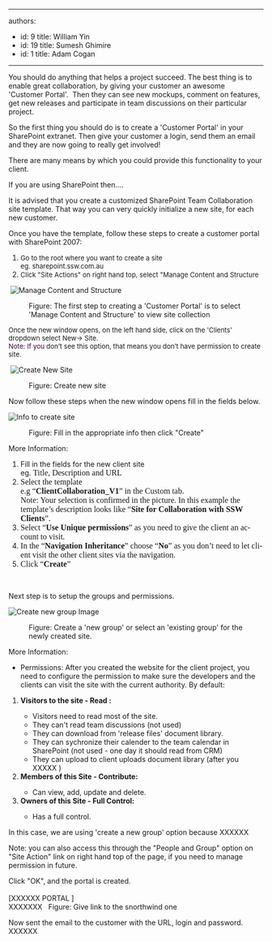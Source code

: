 

---
authors:
  - id: 9
    title: William Yin
  - id: 19
    title: Sumesh Ghimire
  - id: 1
    title: Adam Cogan
---




<span class='intro'> <p>You should do anything that helps a project succeed. The best thing is to enable great collaboration, by giving your customer an awesome 'Customer&#160;Portal'.&#160; Then they can see new mockups, comment on features, get new releases and participate in team discussions on their particular project.</p>
<p>So the first thing you should do is to create a 'Customer Portal' in your SharePoint extranet. Then give your&#160;customer a login,&#160;send them an email and they are now going&#160;to really get involved!</p>
<p>There are many means by which you could provide this functionality to your client. </p>
<p>If you are using SharePoint then....</p>
<p>It is advised that you create a customized SharePoint Team Collaboration site template. That way you can very quickly initialize a new site, for each new customer.</p>
<p>Once you have the template, follow these steps to create a customer portal with SharePoint 2007&#58;</p> </span>

<ol>
<li><font size="2">Go to the root where you want to create a site<br>eg. sharepoint.ssw.com.au</font> 
<li><font size="2">Click &quot;Site Actions&quot; on right hand top, select &quot;Manage Content and Structure</font> </li></ol>
<dl class="goodImage">
<dt>
<p>&#160;<img style="border-bottom&#58;0px solid;border-left&#58;0px solid;border-top&#58;0px solid;border-right&#58;0px solid;" border="0" alt="Manage Content and Structure" src="/Standards/CodeAndApplicationDesign/RulesToBetterSharePoint/PublishingImages/ManageContentAndStructure.jpg" /></p>
<dt>
<dd>Figure&#58; The first step to creating a 'Customer Portal' is to select 'Manage Content and Structure' to view site collection </dd></dl>
<p><font size="2">Once the new window opens, on the left hand side, click on the 'Clients' dropdown select New-&gt; Site. <br></font><font size="2"><font color="#400040">Note&#58; If you </font>don’t see this option, that means you don’t have permission to create site.</font></p>
<dl class="goodImage">
<dt>
<p>&#160;<img style="border-bottom&#58;0px solid;border-left&#58;0px solid;border-top&#58;0px solid;border-right&#58;0px solid;" border="0" alt="Create New Site" src="/Standards/CodeAndApplicationDesign/RulesToBetterSharePoint/PublishingImages/CreateNewSiteStep1.jpg" /></p>
<dt>
<dd>Figure&#58; Create new site</dd></dl>
<p>Now follow these steps when the new window opens fill in the fields below.</p>
<dl class="goodImage">
<dt>
<p><img style="border-bottom&#58;0px solid;border-left&#58;0px solid;border-top&#58;0px solid;border-right&#58;0px solid;" border="0" alt="Info to create site" src="/Standards/CodeAndApplicationDesign/RulesToBetterSharePoint/PublishingImages/CreateNewSiteStep2.jpg" /></p>
<dt>
<dd>Figure&#58; Fill in the appropriate info then click &quot;Create&quot;</dd></dl>
<p>More Information&#58;</p>
<ol>
<li>Fill in the fields for the new client site <br>eg. <span style="font-family&#58;'calibri','sans-serif';font-size&#58;12pt;" lang="EN-AU">Title, Description and URL<br></span></li>
<li><span style="font-family&#58;'calibri','sans-serif';font-size&#58;12pt;" lang="EN-AU"><span style="font-family&#58;'calibri','sans-serif';font-size&#58;12pt;" lang="EN-AU">Select the template <br>e.g “<b>ClientCollaboration_V1</b>” in the Custom tab.<br></span></span><span style="font-family&#58;'calibri','sans-serif';font-size&#58;12pt;" lang="EN-AU"><span style="font-family&#58;'calibri','sans-serif';font-size&#58;12pt;" lang="EN-AU"><span style="font-family&#58;'calibri','sans-serif';font-size&#58;12pt;" lang="EN-AU">Note&#58; Your selection is confirmed in the picture. In this example the template’s description looks like “<b>Site for Collaboration with SSW Clients</b>”.<br></span></span></span></li>
<li><span style="font-family&#58;'calibri','sans-serif';font-size&#58;12pt;" lang="EN-AU"><span style="font-family&#58;'calibri','sans-serif';font-size&#58;12pt;" lang="EN-AU"><span style="font-family&#58;'calibri','sans-serif';font-size&#58;12pt;" lang="EN-AU"><span style="font-family&#58;'calibri','sans-serif';font-size&#58;12pt;" lang="EN-AU">Select “<b>Use Unique permissions</b>” as you need to give the client an account to visit.<br></span></span></span></span></li>
<li><span style="font-family&#58;'calibri','sans-serif';font-size&#58;12pt;" lang="EN-AU"><span style="font-family&#58;'calibri','sans-serif';font-size&#58;12pt;" lang="EN-AU"><span style="font-family&#58;'calibri','sans-serif';font-size&#58;12pt;" lang="EN-AU"><span style="font-family&#58;'calibri','sans-serif';font-size&#58;12pt;" lang="EN-AU"><span style="font-family&#58;'calibri','sans-serif';font-size&#58;12pt;" lang="EN-AU">In the “<b>Navigation Inheritance</b>” <span style="font-family&#58;'calibri','sans-serif';font-size&#58;12pt;" lang="EN-AU"><span style="font-family&#58;'calibri','sans-serif';font-size&#58;12pt;" lang="EN-AU"><span style="font-family&#58;'calibri','sans-serif';font-size&#58;12pt;" lang="EN-AU"><span style="font-family&#58;'calibri','sans-serif';font-size&#58;12pt;" lang="EN-AU"><span style="font-family&#58;'calibri','sans-serif';font-size&#58;12pt;" lang="EN-AU">choose&#160;“<b>No</b>” </span></span></span></span></span>as you don’t need to let client visit the other client sites via the navigation. <br></span></span></span></span></span></li>
<li><span style="font-family&#58;'calibri','sans-serif';font-size&#58;12pt;" lang="EN-AU"><span style="font-family&#58;'calibri','sans-serif';font-size&#58;12pt;" lang="EN-AU"><span style="font-family&#58;'calibri','sans-serif';font-size&#58;12pt;" lang="EN-AU"><span style="font-family&#58;'calibri','sans-serif';font-size&#58;12pt;" lang="EN-AU"><span style="font-family&#58;'calibri','sans-serif';font-size&#58;12pt;" lang="EN-AU"><span style="font-family&#58;'calibri','sans-serif';font-size&#58;12pt;" lang="EN-AU">Click “<strong>Create</strong>” </span></span></span></span></span></span></li></ol>
<p>&#160;</p>
<p>Next step is to setup the groups and permissions. </p>
<dl class="goodImage">
<dt>
<p><img style="border-bottom&#58;0px solid;border-left&#58;0px solid;border-top&#58;0px solid;border-right&#58;0px solid;" border="0" alt="Create new group Image" src="/Standards/CodeAndApplicationDesign/RulesToBetterSharePoint/PublishingImages/CreateNewSiteSetPermissionStep1.jpg" /></p>
<dt>
<dd>Figure&#58; Create a 'new group' or select an 'existing group' for the newly created site.</dd></dl>
<p>More Information&#58;</p>
<ul>
<li>Permissions&#58; After you created the website for the client project, you need to configure the permission to make sure the developers and the clients can visit the site with the current authority. By default&#58;</li></ul>
<ol>
<li><strong>Visitors to the site - Read &#58; </strong></li>
<ul>
<li>Visitors need to read most of the site. </li>
<li>They can't read team discussions (not used)</li>
<li>They can download from 'release files' document library.</li>
<li>They can sychronize their calender to the team calendar in SharePoint (not used - one day it should read from CRM)</li>
<li>They can upload to client uploads document library (after you XXXXX )</li></ul>
<li><strong>Members of this Site - Contribute&#58;</strong></li>
<ul>
<li>Can view, add, update and delete.</li></ul>
<li><strong>Owners of this Site - Full Control&#58;</strong></li>
<ul>
<li>Has a full control.</li></ul></ol>
<p>In this case, we are using 'create a new group' option because XXXXXX</p>
<p>Note&#58; you can also access this through the &quot;People and Group&quot; option on &quot;Site Action&quot; link on right hand top of the page, if you need to manage permission in future.</p>
<p>Click &quot;OK&quot;, and the portal is created.<br><br>[XXXXXX PORTAL ]<br>XXXXXXX&#160;&#160; Figure&#58; Give link to the snorthwind one</p>
<p>Now sent the email to the customer with the URL, login and password.&#160; XXXXXX</p>



